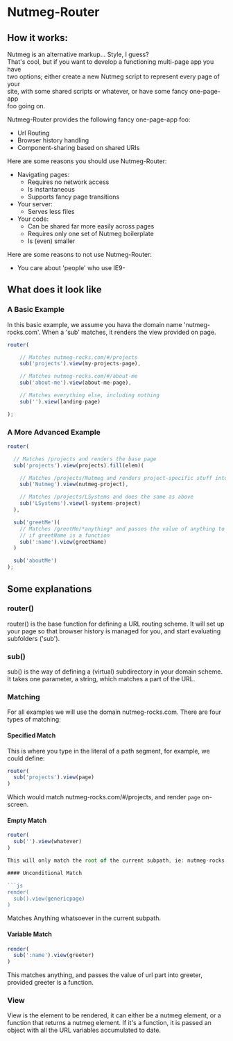 # Nutmeg-Router

## How it works:  

Nutmeg is an alternative markup... Style, I guess?  
That's cool, but if you want to develop a functioning multi-page app  you have  
two options; either create a new Nutmeg script to represent every page of your  
site, with some shared scripts or whatever, or have some fancy one-page-app  
foo going on. 

Nutmeg-Router provides the following fancy one-page-app foo:

* Url Routing
* Browser history handling
* Component-sharing based on shared URIs

Here are some reasons you should use Nutmeg-Router:

* Navigating pages:
  * Requires no network access
  * Is instantaneous
  * Supports fancy page transitions
* Your server:
  * Serves less files
* Your code:
  * Can be shared far more easily across pages
  * Requires only one set of Nutmeg boilerplate
  * Is (even) smaller

Here are some reasons to not use Nutmeg-Router:

* You care about 'people' who use IE9-

## What does it look like

### A Basic Example

In this basic example, we assume you hava the domain name 'nutmeg-rocks.com'.
When a 'sub' matches, it renders the view provided on page.

```js
router(

    // Matches nutmeg-rocks.com/#/projects
    sub('projects').view(my-projects-page),

    // Matches nutmeg-rocks.com/#/about-me
    sub('about-me').view(about-me-page),

    // Matches everything else, including nothing
    sub('').view(landing-page)

);
```

### A More Advanced Example

```js
router(

  // Matches /projects and renders the base page
  sub('projects').view(projects).fill(elem)(

    // Matches /projects/Nutmeg and renders project-specific stuff into elem
    sub('Nutmeg').view(nutmeg-project),

    // Matches /projects/LSystems and does the same as above
    sub('LSystems').view(l-systems-project)
  ),

  sub('greetMe')(
    // Matches /greetMe/*anything* and passes the value of anything to greetName,
    // if greetName is a function
    sub(':name').view(greetName)
  )

  sub('aboutMe')
);
```

## Some explanations

### router()

router() is the base function for defining a URL routing scheme.
It will set up your page so that browser history is managed for
you, and start evaluating subfolders ('sub').

### sub()

sub() is the way of defining a (virtual) subdirectory in your domain 
scheme. It takes one parameter, a string, which matches a part of the 
URL.

### Matching

For all examples we will use the domain nutmeg-rocks.com.
There are four types of matching:

#### Specified Match

This is where you type in the literal of a path segment, for example,
we could define:

```js
router(
  sub('projects').view(page)
)
```

Which would match nutmeg-rocks.com/#/projects, and render `page` on-screen.

#### Empty Match

```js
router(
  sub('').view(whatever)
)

This will only match the root of the current subpath, ie: nutmeg-rocks.com

#### Unconditional Match 

```js
render(
  sub().view(genericpage)
)
```

Matches Anything whatsoever in the current subpath.

#### Variable Match 

```js
render(
  sub(':name').view(greeter)
)
```

This matches anything, and passes the value of url part into greeter, 
provided greeter is a function.

### View

View is the element to be rendered, it can either be a nutmeg element,
or a function that returns a nutmeg element. If it's a function, it is 
passed an object with all the URL variables accumulated to date.

